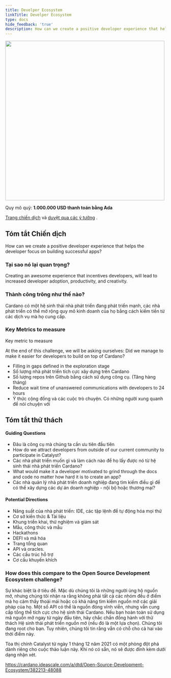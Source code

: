 ```yaml
---
title: Develper Ecosystem
linkTitle: Develper Ecosystem
type: docs
hide_feedback: 'true'
description: How can we create a positive developer experience that helps the developer focus on building successful apps?
---
```


<img src="https://cardano.ideascale.com/community-library/accounts/93/936143/Public/01-Developer-Ecosystem-4d9cc4.png" style="width:500px;height500px">

Quy mô quỹ: **1.000.000 USD thanh toán bằng Ada**

[Trang chiến dịch](https://cardano.ideascale.com/c/idea/384822) và [duyệt qua các ý tưởng](https://cardano.ideascale.com/c/campaigns/26433/stage/all/ideas/unspecified) .

## Tóm tắt Chiến dịch

How can we create a positive developer experience that helps the developer focus on building successful apps?

### Tại sao nó lại quan trọng?

Creating an awesome experience that incentives developers, will lead to increased developer adoption, productivity, and creativity.

### Thành công trông như thế nào?

Cardano có một hệ sinh thái nhà phát triển đang phát triển mạnh, các nhà phát triển có thể mở rộng quy mô kinh doanh của họ bằng cách kiếm tiền từ các dịch vụ mà họ cung cấp.

### Key Metrics to measure

Key metric to measure

At the end of this challenge, we will be asking ourselves: Did we manage to make it easier for developers to build on top of Cardano?

- Filling in gaps defined in the exploration stage
- Số lượng nhà phát triển tích cực xây dựng trên Cardano
- Số lượng repos trên Github bằng cách sử dụng công cụ. (Tăng hàng tháng)
- Reduce wait time of unanswered communications with developers to 24 hours
- Ý thức cộng đồng và các cuộc trò chuyện. Có những người xung quanh để nói chuyện với

## Tóm tắt thử thách

#### Guiding Questions

- Đâu là công cụ mà chúng ta cần ưu tiên đầu tiên
- How do we attract developers from outside of our current community to participate in Catalyst?
- Các nhà phát triển muốn gì và làm cách nào để họ lấy được nó từ hệ sinh thái nhà phát triển Cardano?
- What would make it a developer motivated to grind through the docs and code no matter how hard it is to create an app?
- Các nhà quản lý nhà phát triển doanh nghiệp đang tìm kiếm điều gì để có thể xây dựng các dự án doanh nghiệp - nội bộ hoặc thương mại?

#### Potential Directions

- Năng suất của nhà phát triển: IDE, các tập lệnh để tự động hóa mọi thứ
- Cơ sở kiến thức &amp; Tài liệu
- Khung triển khai, thử nghiệm và giám sát
- Mẫu, công thức và mẫu
- Hackathons
- DEFI và mã hóa
- Trang tổng quan
- API và oracles.
- Các cấu trúc hỗ trợ
- Cơ cấu khuyến khích

### How does this compare to the Open Source Development Ecosystem challenge?

Sự khác biệt là ở tiêu đề. Mặc dù chúng tôi là những người ủng hộ nguồn mở, nhưng chúng tôi nhận ra rằng không phải tất cả các nhóm đều ở điểm mà họ cảm thấy thoải mái hoặc có khả năng tìm kiếm nguồn mở các giải pháp của họ. Một số API có thể là nguồn đóng vĩnh viễn, nhưng vẫn cung cấp tổng thể tích cực cho hệ sinh thái Cardano. Nếu bạn hoàn toàn sử dụng mã nguồn mở ngay từ ngày đầu tiên, hãy chắc chắn đồng hành với thử thách Hệ sinh thái phát triển nguồn mở (nếu đó là một lựa chọn). Chúng tôi đang root cho bạn. Tuy nhiên, chúng tôi tin rằng vẫn có chỗ cho cả hai vào thời điểm này.

Tòa thị chính Catalyst từ ngày 1 tháng 12 năm 2021 có một phòng đột phá dành riêng cho cuộc thảo luận này. Khi nó có sẵn, nó sẽ được đính kèm dưới dạng nhận xét.

https://cardano.ideascale.com/a/dtd/Open-Source-Development-Ecosystem/382213-48088

